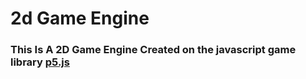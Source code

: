 # 2d Game Engine
### This Is A 2D Game Engine Created on the javascript game library [p5.js](https://p5js.org/)
